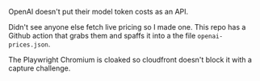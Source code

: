 OpenAI doesn't put their model token costs as an API. 

Didn't see anyone else fetch live pricing so I made one. This repo has a Github action that grabs them and spaffs it into a the file `openai-prices.json`.

The Playwright Chromium is cloaked so cloudfront doesn't block it with a capture challenge. 
